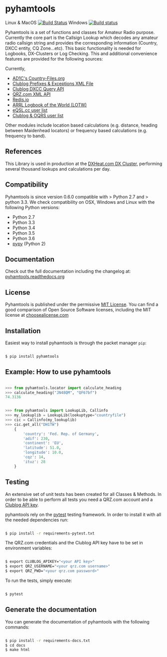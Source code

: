 # pyhamtools

Linux & MacOS [![Build Status](https://travis-ci.org/dh1tw/pyhamtools.svg?branch=master)](https://travis-ci.org/dh1tw/pyhamtools)
Windows [![Build status](https://ci.appveyor.com/api/projects/status/it6077sklplhgkyf?svg=true)](https://ci.appveyor.com/project/dh1tw/pyhamtools)


Pyhamtools is a set of functions and classes for Amateur Radio purpose.
Currently the core part is the Callsign Lookup which decodes any amateur radio
callsign string and provides the corresponding information (Country, DXCC
entity, CQ Zone...etc). This basic functionality is needed for Logbooks,
DX-Clusters or Log Checking. This and additional convenience features are
provided for the following sources:

Currently,
* [AD1C's Country-Files.org](http://country-files.org)
* [Clublog Prefixes & Exceptions XML File](https://clublog.freshdesk.com/support/articles/54902-downloading-the-prefixes-and-exceptions-as)
* [Clublog DXCC Query API](http://clublog.freshdesk.com/support/articles/54904-how-to-query-club-log-for-dxcc)
* [QRZ.com XML API](http://www.qrz.com/XML/current_spec.html)
* [Redis.io](http://redis.io)
* [ARRL Logbook of the World (LOTW)](http://https://lotw.arrl.org)
* [eQSL.cc user list](https://www.eqsl.cc)
* [Clublog & OQRS user list](http://clublog.freshdesk.com/support/solutions/articles/3000064883-list-of-club-log-and-lotw-users)

Other modules include location based calculations (e.g. distance,
heading between Maidenhead locators) or frequency based calculations
(e.g. frequency to band).

## References

This Library is used in production at the [DXHeat.com DX Cluster](https://dxheat.com), performing several thousand lookups and calculations per day.

## Compatibility

Pyhamtools is since version 0.6.0 compatible with > Python 2.7 and > python 3.3.
We check compatibility on OSX, Windows and Linux with the following Python
versions:

* Python 2.7
* Python 3.3
* Python 3.4
* Python 3.5
* Python 3.6
* [pypy](https://pypy.org/) (Python 2)

## Documentation

Check out the full documentation including the changelog at:
[pyhamtools.readthedocs.org](http://pyhamtools.readthedocs.org/en/latest/index.html)

## License

Pyhamtools is published under the permissive [MIT License](http://choosealicense.com/licenses/mit/). You can find a good comparison of
Open Source Software licenses, including the MIT license at [choosealicense.com](http://choosealicense.com/licenses/)

## Installation

Easiest way to install pyhamtools is through the packet manager `pip`:

```bash

$ pip install pyhamtools

```

## Example: How to use pyhamtools

``` python

>>> from pyhamtools.locator import calculate_heading
>>> calculate_heading("JN48QM", "QF67bf")
74.3136


>>> from pyhamtools import LookupLib, Callinfo
>>> my_lookuplib = LookupLib(lookuptype="countryfile")
>>> cic = Callinfo(my_lookuplib)
>>> cic.get_all("DH1TW")
    {
        'country': 'Fed. Rep. of Germany',
        'adif': 230,
        'continent': 'EU',
        'latitude': 51.0,
        'longitude': 10.0,
        'cqz': 14,
        'ituz': 28
    }

```

## Testing

An extensive set of unit tests has been created for all Classes & Methods.
In order to be able to perform all tests you need a QRZ.com account and a
[Clublog API key](http://clublog.freshdesk.com/support/solutions/articles/54910-api-keys).

pyhamtools rely on the [pytest](https://docs.pytest.org/en/latest/) testing
framework. In order to install it with all the needed dependencies run:

```bash

$ pip install -r requirements-pytest.txt

```

The QRZ.com credentials and the Clublog API key have to be set in environment
variables:

```bash

$ export CLUBLOG_APIKEY="<your API key>"
$ export QRZ_USERNAME="<your qrz.com username>"
$ export QRZ_PWD="<your qrz.com password>"

```

To run the tests, simply execute:

```bash

$ pytest

```

## Generate the documentation

You can generate the documentation of pyhamtools with the following commands:

```bash

$ pip install -r requirements-docs.txt
$ cd docs
$ make html

```